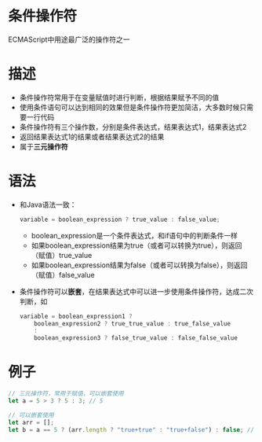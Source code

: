 # 条件操作符

ECMAScript中用途最广泛的操作符之一

# 描述

- 条件操作符常用于在变量赋值时进行判断，根据结果赋予不同的值
- 使用条件语句可以达到相同的效果但是条件操作符更加简洁，大多数时候只需要一行代码
- 条件操作符有三个操作数，分别是条件表达式，结果表达式1，结果表达式2
- 返回结果表达式1的结果或者结果表达式2的结果
- 属于**三元操作符**

# 语法

- 和Java语法一致：
    
    ```jsx
    variable = boolean_expression ? true_value : false_value;
    ```
    
    - boolean_expression是一个条件表达式，和if语句中的判断条件一样
    - 如果boolean_expression结果为true（或者可以转换为true），则返回（赋值）true_value
    - 如果boolean_expression结果为false（或者可以转换为false），则返回（赋值）false_value
- 条件操作符可以**嵌套**，在结果表达式中可以进一步使用条件操作符，达成二次判断，如
    
    ```jsx
    variable = boolean_expression1 ? 
    	boolean_expression2 ? true_true_value : true_false_value
    	:
    	boolean_expression3 ? false_true_value : false_false_value
    ```
    

# 例子

```jsx
// 三元操作符，常用于赋值，可以嵌套使用
let a = 5 > 3 ? 5 : 3; // 5

// 可以嵌套使用
let arr = [];
let b = a == 5 ? (arr.length ? "true+true" : "true+false") : false; // "true+false"
```